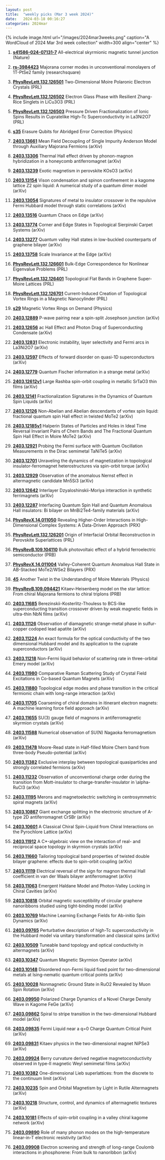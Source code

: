 ```yaml
---
layout: post
title:  "weekly picks (Mar 3 week 2024)"
date:   2024-03-18 00:16:27
categories: 2024mar
---
```



{% include image.html url="/images/2024mar3weeks.png" caption="A WordCloud of 2024 Mar 3rd week collection" width=300 align="center" %}



1. **[s41586-024-07131-7](https://www.nature.com/articles/s41586-024-07131-7)** All-electrical skyrmionic magnetic tunnel junction (Nature)



1. **[rs-3984423](https://www.researchsquare.com/article/rs-3984423/v1)** Majorana corner modes in unconventional monolayers of 1T-PtSe2 family (researchsquare)





1. **[PhysRevLett.132.126501](https://link.aps.org/doi/10.1103/PhysRevLett.132.126501)** Two-Dimensional Moire Polaronic Electron Crystals (PRL)

1. **[PhysRevLett.132.126502](https://link.aps.org/doi/10.1103/PhysRevLett.132.126502)** Electron Glass Phase with Resilient Zhang-Rice Singlets in LiCu3O3 (PRL)

1. **[PhysRevLett.132.126503](https://link.aps.org/doi/10.1103/PhysRevLett.132.126503)** Pressure Driven Fractionalization of Ionic Spins Results in Cupratelike High-Tc Superconductivity in La3Ni2O7 (PRL)

1. **[s35](https://physics.aps.org/articles/v17/s35)** Erasure Qubits for Abridged Error Correction (Physics)






1. **[2403.13661](http://arxiv.org/abs/2403.13661)** Mean Field Decoupling of Single Impurity Anderson Model through Auxiliary Majorana Fermions (arXiv)

1. **[2403.13306](http://arxiv.org/abs/2403.13306)** Thermal Hall effect driven by phonon-magnon hybridization in a honeycomb antiferromagnet (arXiv)

1. **[2403.13239](http://arxiv.org/abs/2403.13239)** Exotic magnetism in perovskite KOsO3 (arXiv)

1. **[2403.13154](http://arxiv.org/abs/2403.13154)** Vison condensation and spinon confinement in a kagome lattice Z2 spin liquid: A numerical study of a quantum dimer model (arXiv)

1. **[2403.13054](http://arxiv.org/abs/2403.13054)** Signatures of metal to insulator crossover in the repulsive Fermi Hubbard model through static correlations (arXiv)

1. **[2403.13516](http://arxiv.org/abs/2403.13516)** Quantum Chaos on Edge (arXiv)

1. **[2403.13774](http://arxiv.org/abs/2403.13774)** Corner and Edge States in Topological Sierpinski Carpet Systems (arXiv)

1. **[2403.13277](http://arxiv.org/abs/2403.13277)** Quantum valley Hall states in low-buckled counterparts of graphene bilayer (arXiv)

1. **[2403.13758](http://arxiv.org/abs/2403.13758)** Scale Invariance at the Edge (arXiv)





1. **[PhysRevLett.132.126601](https://link.aps.org/doi/10.1103/PhysRevLett.132.126601)** Bulk-Edge Correspondence for Nonlinear Eigenvalue Problems (PRL)

1. **[PhysRevLett.132.126401](https://link.aps.org/doi/10.1103/PhysRevLett.132.126401)** Topological Flat Bands in Graphene Super-Moire Lattices (PRL)

1. **[PhysRevLett.132.126701](https://link.aps.org/doi/10.1103/PhysRevLett.132.126701)** Current-Induced Creation of Topological Vortex Rings in a Magnetic Nanocylinder (PRL)

1. **[s29](https://physics.aps.org/articles/v17/s29)** Magnetic Vortex Rings on Demand (Physics)




1. **[2403.12889](http://arxiv.org/abs/2403.12889)** P-wave pairing near a spin-split Josephson junction (arXiv)

1. **[2403.12656](http://arxiv.org/abs/2403.12656)** ac Hall Effect and Photon Drag of Superconducting Condensate (arXiv)

1. **[2403.12831](http://arxiv.org/abs/2403.12831)** Electronic instability, layer selectivity and Fermi arcs in La3Ni2O7 (arXiv)

1. **[2403.12597](http://arxiv.org/abs/2403.12597)** Effects of forward disorder on quasi-1D superconductors (arXiv)

1. **[2403.12779](http://arxiv.org/abs/2403.12779)** Quantum Fischer information in a strange metal (arXiv)

1. **[2403.12612v1](https://arxiv.org/abs/2403.12612v1)** Large Rashba spin-orbit coupling in metallic SrTaO3 thin films (arXiv)

1. **[2403.12141](http://arxiv.org/abs/2403.12141)** Fractionalization Signatures in the Dynamics of Quantum Spin Liquids (arXiv)

1. **[2403.12126](http://arxiv.org/abs/2403.12126)** Non-Abelian and Abelian descendants of vortex spin liquid: fractional quantum spin Hall effect in twisted MoTe2 (arXiv)

1. **[2403.12185v1](https://arxiv.org/abs/2403.12185v1)** Halperin States of Particles and Holes in Ideal Time Reversal Invariant Pairs of Chern Bands and The Fractional Quantum Spin Hall Effect in Moire MoTe2 (arXiv)

1. **[2403.12921](http://arxiv.org/abs/2403.12921)** Probing the Fermi surface with Quantum Oscillation Measurements in the Dirac semimetal TaNiTe5 (arXiv)

1. **[2403.12701](http://arxiv.org/abs/2403.12701)** Unraveling the dynamics of magnetization in topological insulator-ferromagnet heterostructures via spin-orbit torque (arXiv)

1. **[2403.12929](http://arxiv.org/abs/2403.12929)** Observation of the anomalous Nernst effect in altermagnetic candidate Mn5Si3 (arXiv)

1. **[2403.12642](http://arxiv.org/abs/2403.12642)** Interlayer Dzyaloshinskii-Moriya interaction in synthetic ferrimagnets (arXiv)

1. **[2403.12287](http://arxiv.org/abs/2403.12287)** Interfacing Quantum Spin Hall and Quantum Anomalous Hall insulators: Bi bilayer on MnBi2Te4-family materials (arXiv)





1. **[PhysRevX.14.011050](https://link.aps.org/doi/10.1103/PhysRevX.14.011050)** Revealing Higher-Order Interactions in High-Dimensional Complex Systems: A Data-Driven Approach (PRX)

1. **[PhysRevLett.132.126201](https://link.aps.org/doi/10.1103/PhysRevLett.132.126201)** Origin of Interfacial Orbital Reconstruction in Perovskite Superlattices (PRL)

1. **[PhysRevB.109.104110](https://link.aps.org/doi/10.1103/PhysRevB.109.104110)** Bulk photovoltaic effect of a hybrid ferroelectric semiconductor (PRB)



1. **[PhysRevX.14.011004](https://link.aps.org/doi/10.1103/PhysRevX.14.011004)** Valley-Coherent Quantum Anomalous Hall State in AB-Stacked MoTe2/WSe2 Bilayers (PRX)

1. **[45](https://physics.aps.org/articles/v17/45)** Another Twist in the Understanding of Moire Materials (Physics)


1. **[PhysRevB.109.094421](https://link.aps.org/doi/10.1103/PhysRevB.109.094421)** Kitaev-Heisenberg model on the star lattice: From chiral Majorana fermions to chiral triplons (PRB)





1. **[2403.11685](http://arxiv.org/abs/2403.11685)** Berezinskii-Kosterlitz-Thouless to BCS-like superconducting transition crossover driven by weak magnetic fields in ultra-thin NbN films (arXiv)

1. **[2403.11126](http://arxiv.org/abs/2403.11126)** Observation of diamagnetic strange-metal phase in sulfur-copper codoped lead apatite (arXiv)

1. **[2403.11224](http://arxiv.org/abs/2403.11224)** An exact formula for the optical conductivity of the two dimensional Hubbard model and its application to the cuprate superconductors (arXiv)

1. **[2403.11218](http://arxiv.org/abs/2403.11218)** Non-Fermi liquid behavior of scattering rate in three-orbital Emery model (arXiv)

1. **[2403.11980](http://arxiv.org/abs/2403.11980)** Comparative Raman Scattering Study of Crystal Field Excitations in Co-based Quantum Magnets (arXiv)

1. **[2403.11880](http://arxiv.org/abs/2403.11880)** Topological edge modes and phase transition in the critical fermionic chain with long-range interaction (arXiv)

1. **[2403.11705](http://arxiv.org/abs/2403.11705)** Coarsening of chiral domains in itinerant electron magnets: A machine learning force field approach (arXiv)

1. **[2403.11655](http://arxiv.org/abs/2403.11655)** SU(3) gauge field of magnons in antiferromagnetic skyrmion crystals (arXiv)

1. **[2403.11588](http://arxiv.org/abs/2403.11588)** Numerical observation of SU(N) Nagaoka ferromagnetism (arXiv)

1. **[2403.11478](http://arxiv.org/abs/2403.11478)** Moore-Read state in Half-filled Moire Chern band from three-body Pseudo-potential (arXiv)

1. **[2403.11382](http://arxiv.org/abs/2403.11382)** Exclusive interplay between topological quasiparticles and strongly correlated fermions (arXiv)

1. **[2403.11232](http://arxiv.org/abs/2403.11232)** Observation of unconventional charge order during the transition from Mott-insulator to charge-transfer-insulator in \alpha-RuCl3 (arXiv)

1. **[2403.11195](http://arxiv.org/abs/2403.11195)** Merons and magnetoelectric switching in centrosymmetric spiral magnets (arXiv)

1. **[2403.10867](http://arxiv.org/abs/2403.10867)** Giant exchange splitting in the electronic structure of A-type 2D antiferromagnet CrSBr (arXiv)

1. **[2403.10601](http://arxiv.org/abs/2403.10601)** A Classical Chiral Spin-Liquid from Chiral Interactions on the Pyrochlore Lattice (arXiv)

1. **[2403.11912](http://arxiv.org/abs/2403.11912)** A C*-algebraic view on the interaction of real- and reciprocal space topology in skyrmion crystals (arXiv)

1. **[2403.11660](http://arxiv.org/abs/2403.11660)** Tailoring topological band properties of twisted double bilayer graphene: effects due to spin-orbit coupling (arXiv)

1. **[2403.11119](http://arxiv.org/abs/2403.11119)** Electrical reversal of the sign for magnon thermal Hall coefficient in van der Waals bilayer antiferromagnet (arXiv)

1. **[2403.11063](http://arxiv.org/abs/2403.11063)** Emergent Haldane Model and Photon-Valley Locking in Chiral Cavities (arXiv)

1. **[2403.10818](http://arxiv.org/abs/2403.10818)** Orbital magnetic susceptibility of circular graphene nanoribbons studied using tight-binding model (arXiv)

1. **[2403.10769](http://arxiv.org/abs/2403.10769)** Machine Learning Exchange Fields for Ab-initio Spin Dynamics (arXiv)







1. **[2403.09765](http://arxiv.org/abs/2403.09765)** Perturbative description of high-Tc superconductivity in the Hubbard model via unitary transformation and classical spins (arXiv)

1. **[2403.10509](http://arxiv.org/abs/2403.10509)** Tuneable band topology and optical conductivity in altermagnets (arXiv)

1. **[2403.10347](http://arxiv.org/abs/2403.10347)** Quantum Magnetic Skyrmion Operator (arXiv)

1. **[2403.10148](http://arxiv.org/abs/2403.10148)** Disordered non-Fermi liquid fixed point for two-dimensional metals at Ising-nematic quantum critical points (arXiv)

1. **[2403.10028](http://arxiv.org/abs/2403.10028)** Nonmagnetic Ground State in RuO2 Revealed by Muon Spin Rotation (arXiv)

1. **[2403.09950](http://arxiv.org/abs/2403.09950)** Polarized Charge Dynamics of a Novel Charge Density Wave in Kagome FeGe (arXiv)

1. **[2403.09862](http://arxiv.org/abs/2403.09862)** Spiral to stripe transition in the two-dimensional Hubbard model (arXiv)

1. **[2403.09835](http://arxiv.org/abs/2403.09835)** Fermi Liquid near a q=0 Charge Quantum Critical Point (arXiv)

1. **[2403.09831](http://arxiv.org/abs/2403.09831)** Kitaev physics in the two-dimensional magnet NiPSe3 (arXiv)

1. **[2403.09924](http://arxiv.org/abs/2403.09924)** Berry curvature derived negative magnetoconductivity observed in type-II magnetic Weyl semimetal films (arXiv)

1. **[2403.10382](http://arxiv.org/abs/2403.10382)** One-dimensional Lieb superlattices: from the discrete to the continuum limit (arXiv)

1. **[2403.10235](http://arxiv.org/abs/2403.10235)** Spin and Orbital Magnetism by Light in Rutile Altermagnets (arXiv)

1. **[2403.10218](http://arxiv.org/abs/2403.10218)** Structure, control, and dynamics of altermagnetic textures (arXiv)

1. **[2403.10181](http://arxiv.org/abs/2403.10181)** Effects of spin-orbit coupling in a valley chiral kagome network (arXiv)

1. **[2403.09890](http://arxiv.org/abs/2403.09890)** Role of many phonon modes on the high-temperature linear-in-T electronic resistivity (arXiv)

1. **[2403.09908](http://arxiv.org/abs/2403.09908)** Electron screening and strength of long-range Coulomb interactions in phosphorene: From bulk to nanoribbon (arXiv)
